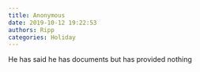 ```yaml
---
title: Anonymous
date: 2019-10-12 19:22:53
authors: Ripp
categories: Holiday
---
```


 He has said he has documents but has provided nothing